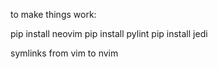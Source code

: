 to make things work:

pip install neovim
pip install pylint
pip install jedi

symlinks from vim to nvim
